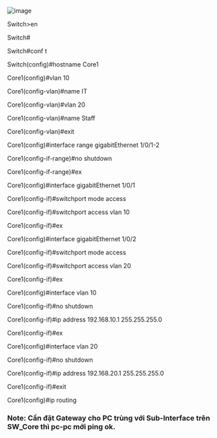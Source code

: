 ![image](https://user-images.githubusercontent.com/50360416/193975272-25474615-e941-4884-a616-0577587c4adc.png)

Switch>en

Switch#

Switch#conf t

Switch(config)#hostname Core1

Core1(config)#vlan 10

Core1(config-vlan)#name IT

Core1(config-vlan)#vlan 20

Core1(config-vlan)#name Staff

Core1(config-vlan)#exit

Core1(config)#interface range gigabitEthernet 1/0/1-2

Core1(config-if-range)#no shutdown 

Core1(config-if-range)#ex

Core1(config)#interface gigabitEthernet 1/0/1

Core1(config-if)#switchport mode access 

Core1(config-if)#switchport access vlan 10

Core1(config-if)#ex

Core1(config)#interface gigabitEthernet 1/0/2

Core1(config-if)#switchport mode access 

Core1(config-if)#switchport access vlan 20

Core1(config-if)#ex

Core1(config)#interface vlan 10

Core1(config-if)#no shutdown

Core1(config-if)#ip address 192.168.10.1 255.255.255.0

Core1(config-if)#ex

Core1(config)#interface vlan 20

Core1(config-if)#no shutdown 

Core1(config-if)#ip address 192.168.20.1 255.255.255.0

Core1(config-if)#exit

Core1(config)#ip routing


### Note: Cần đặt Gateway cho PC trùng với Sub-Interface trên SW_Core thì pc-pc mới ping ok.


